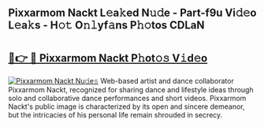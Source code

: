 ## Pixxarmom Nackt L𝚎a𝚔ed N𝚞𝚍e - Part-f9u Vi𝚍𝚎o L𝚎a𝚔s - H𝚘𝚝 O𝚗𝚕yf𝚊ns P𝚑𝚘tos CDLaN

# <h2><a href="http://kfexv6g.oniu.top/?m=Pixxarmom+Nackt">🔗👉 🔴 Pixxarmom Nackt P𝚑ot𝚘𝚜 V𝚒d𝚎o</a></h2>

[![Pixxarmom Nackt Nu𝚍e𝚜](https://i.imgur.com/0qMVB7G.gif)](http://kfexv6g.oniu.top/?m=Pixxarmom+Nackt)
Web-based artist and dance collaborator Pixxarmom Nackt, recognized for sharing dance and lifestyle ideas through solo and collaborative dance performances and short videos. Pixxarmom Nackt's public image is characterized by its open and sincere demeanor, but the intricacies of his personal life remain shrouded in secrecy.  
